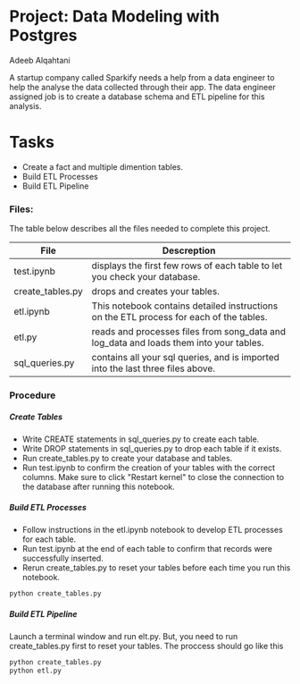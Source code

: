 # Project: Data Modeling with Postgres
Adeeb Alqahtani

A startup company called Sparkify needs a help from a data engineer to help the analyse the data collected through their app. The data engineer assigned job is to create a database schema and ETL pipeline for this analysis.
# Tasks
  - Create a fact and multiple dimention tables.
  - Build ETL Processes
  - Build ETL Pipeline
### Files:
The table below describes all the files needed to complete this project.

| File | Descreption |
| ------ | ------ |
| test.ipynb | displays the first few rows of each table to let you check your database. |
| create_tables.py| drops and creates your tables.  |
| etl.ipynb | This notebook contains detailed instructions on the ETL process for each of the tables. |
| etl.py| reads and processes files from song_data and log_data and loads them into your tables. |
| sql_queries.py | contains all your sql queries, and is imported into the last three files above. |


### Procedure

##### Create Tables
- Write CREATE statements in sql_queries.py to create each table.
- Write DROP statements in sql_queries.py to drop each table if it exists.
- Run create_tables.py to create your database and tables.
- Run test.ipynb to confirm the creation of your tables with the correct columns. Make sure to click "Restart kernel" to close the connection to the database after running this notebook.

##### Build ETL Processes
- Follow instructions in the etl.ipynb notebook to develop ETL processes for each table. 
- Run test.ipynb at the end of each table to confirm that records were successfully inserted. 
- Rerun create_tables.py to reset your tables before each time you run this notebook.

```sh
python create_tables.py
```


##### Build ETL Pipeline
Launch a terminal window and run elt.py. But, you need to run create_tables.py first to reset your tables. The proccess should go like this

```sh
python create_tables.py
python etl.py
```
